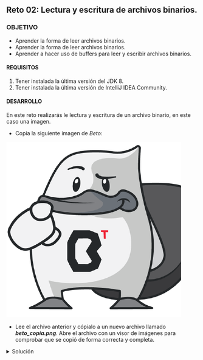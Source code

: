 ## Reto 02: Lectura y escritura de archivos binarios.

### OBJETIVO 

- Aprender la forma de leer archivos binarios.
- Aprender la forma de leer archivos binarios.
- Aprender a hacer uso de buffers para leer y escribir archivos binarios.

#### REQUISITOS 

1. Tener instalada la última versión del JDK 8.
2. Tener instalada la última versión de IntelliJ IDEA Community.

#### DESARROLLO

En este reto realizarás le lectura y escritura de un archivo binario, en este caso una imagen.

- Copia la siguiente imagen de *Beto*:

![imagen](beto.png)

- Lee el archivo anterior y cópialo a un nuevo archivo llamado ***beto_copia.png***. Abre el archivo con un visor de imágenes para comprobar que se copió de forma correcta y completa.	
<details>
	<summary>Solución</summary>
	
1. En el IDE IntelliJ IDEA, crea un nuevo proyecto llamado **Binario**.

2. Dentro del proyecto crea un nuevo paquete llamado **org.bedu.java.jse.basico.sesion8.reto2**.

3. Dentro del paquete anterior crea una nueva clase llamada **Binario** y dentro de esta un método **main**.

4. Lo primero será crear la instancia de ***BufferedInputStream***. Similar al ejemplo anterior, esta instancia se construirá usando un **FileInputStream** al cual le indicarás el nombre del archivo **beto.png**. Al solo colocar el nombre del archivo, sin directorio, la aplicación buscará que la imagen esté en el mismo directorio en el que se está ejecutando:
```java
	BufferedInputStream bis = new BufferedInputStream(new FileInputStream("beto.png"));
```

5. También, crea la instancia de **BufferedOutputStream**. Esta instancia necesita un **FileOutputStream** y el nombre del archivo de salida, en este caso ***beto_copia.png***:
```java
	BufferedOutputStream bos = new BufferedOutputStream(new FileOutputStream("beto_copia.png"));
```
6. En esta ocasión, necesitarás un segundo buffer que será un arreglo de bytes en el que se colocará la información leída con el objeto **bis**, y el cual escribirás en el archivo de salida con **bos**. Este arreglo de bytes puede ser de cualquier tamaño, para este ejemplo puedes usar 1024:
```java
	byte[] buffer = new byte[1024];
```

7. El siguiente paso es leer la imagen de entrada y copiarla a la imagen de salida. Para leer debes usar el método **read**, el cual colocará la imagen en el arreglo de bytes **buffer** y regresará el número de bytes que leyó. Este último valor es muy importante porque en el ciclo final de lectura, es muy posible que se lean menos de los 1024 bytes, que es el tamaño del buffer; si esto ocurre, también debeos escribir el número correcto de bytes en el archivo de salida.

Cuando el objeto **bis** termine de leer el archivo, indicará que leyó **0** bytes. Esta es la indicación de que se ha terminado con la lectura:
```java
	int bytesLeidos = 0;

        while ((bytesLeidos = bis.read(buffer)) > 0){
            bos.write(buffer, 0, bytesLeidos);
        }
```

8. Para terminar, cierra el archivo de lectura y el de escritura con el método **close**:

```java
	bos.close();
        bis.close();
```
9. Al ejecutar la aplicación, debes ver las dos imágenes, la original y la copia.

![imagen](img/img_02.jpg)


</details> 




